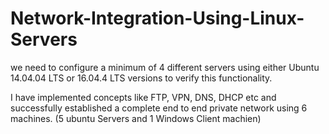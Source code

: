 # Network-Integration-Using-Linux-Servers

we need to configure a minimum of 4 different servers using either Ubuntu 14.04.04 LTS or 16.04.4 LTS versions to verify this functionality.

I have implemented concepts like FTP, VPN, DNS, DHCP etc and successfully established a complete end to end private network using 6 machines. (5 ubuntu Servers and 1 Windows Client machien)
